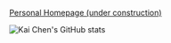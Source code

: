 [Personal Homepage (under construction)](kaichen2005.github.io)

![Kai Chen's GitHub stats](https://github-readme-stats.vercel.app/api?username=kaichen2005&theme=graywhite&show_icons=true)
